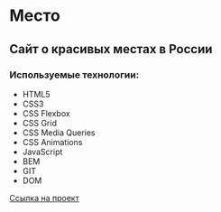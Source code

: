 # Место

## Cайт о красивых местах в России

### Используемые технологии:

- HTML5
- CSS3
- CSS Flexbox
- CSS Grid
- CSS Media Queries
- CSS Animations
- JavaScript
- BEM
- GIT
- DOM

[Ссылка на проект](https://gamecattt.github.io/mesto)
